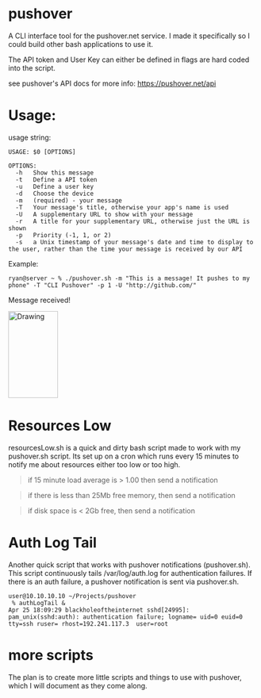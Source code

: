 pushover
========

A CLI interface tool for the pushover.net service. I made it specifically so I could build other bash applications to use it. 

The API token and User Key can either be defined in flags are hard coded into the script.


see pushover's API docs for more info: https://pushover.net/api

Usage:
========

usage string:
```
USAGE: $0 [OPTIONS]

OPTIONS:
  -h   Show this message
  -t   Define a API token
  -u   Define a user key
  -d   Choose the device
  -m   (required) - your message
  -T   Your message's title, otherwise your app's name is used
  -U   A supplementary URL to show with your message
  -r   A title for your supplementary URL, otherwise just the URL is shown
  -p   Priority (-1, 1, or 2)
  -s   a Unix timestamp of your message's date and time to display to the user, rather than the time your message is received by our API
```

Example:
```
ryan@server ~ % ./pushover.sh -m "This is a message! It pushes to my phone" -T "CLI Pushover" -p 1 -U "http://github.com/"
```

Message received!

<img src="https://cloud.box.com/shared/static/qickjqpsjh9mt8gj0kjw.jpg" alt="Drawing" style="width:100px; height:175px;"/>


Resources Low
=============
resourcesLow.sh is a quick and dirty bash script made to work with my pushover.sh script. Its set up on a cron which runs every 15 minutes to notify me about resources either too low or too high.

>if 15 minute load average is > 1.00 then send a notification

>if there is less than 25Mb free memory, then send a notification

>if disk space is < 2Gb free, then send a notification


Auth Log Tail
=============
Another quick script that works with pushover notifications (pushover.sh). This script continuously tails /var/log/auth.log for authentication failures. If there is an auth failure, a pushover notification is sent via pushover.sh.

```
user@10.10.10.10 ~/Projects/pushover
 % authLogTail &
Apr 25 18:09:29 blackholeoftheinternet sshd[24995]: pam_unix(sshd:auth): authentication failure; logname= uid=0 euid=0 tty=ssh ruser= rhost=192.241.117.3  user=root
```

more scripts
============
The plan is to create more little scripts and things to use with pushover, which I will document as they come along.


